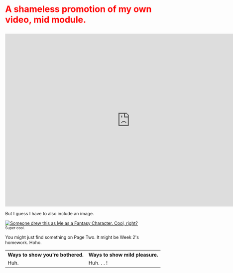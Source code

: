 <html lang="en">
<h1><p style="color:red;"> A shameless promotion of my own video, mid module. </h1>

<iframe width="800" height="555" src="https://www.youtube.com/embed/O1bJusoBEf8" frameborder="0" allow="autoplay; encrypted-media" allowfullscreen></iframe>

<p> But I guess I have to also include an image. </p>
<a href="https://www.youtube.com/embed/O1bJusoBEf8" title= "I am at the APEX of my career.">
   <img src="https://i.imgur.com/HLfyeXf.jpg" alt="Someone drew this as Me as a Fantasy Character. Cool, right?">
   </a>
<br>
<sup> Super cool. </sup> 

<table>  
   <tr> <th> Ways to show you're bothered. </th> <th> Ways to show mild pleasure. </th> </tr>
  <tr> <td> Huh. </td> <td> Huh. . . ! </td> </tr>
   <br>
      <p> You might just find something on Page Two. It might be Week 2's homework. Hoho. </p>
